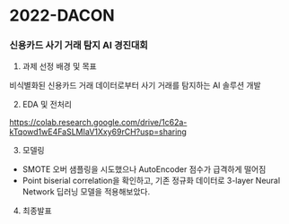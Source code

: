 # 2022-DACON

### 신용카드 사기 거래 탐지 AI 경진대회

1) 과제 선정 배경 및 목표

비식별화된 신용카드 거래 데이터로부터 사기 거래를 탐지하는 AI 솔루션 개발

2) EDA 및 전처리

https://colab.research.google.com/drive/1c62a-kTqowd1wE4FaSLMIaV1Xxy69rCH?usp=sharing

3) 모델링

- SMOTE 오버 샘플링을 시도했으나 AutoEncoder 점수가 급격하게 떨어짐
- Point biserial correlation을 확인하고, 기존 정규화 데이터로 3-layer Neural Network 딥러닝 모델을 적용해보았다.

4) 최종발표
